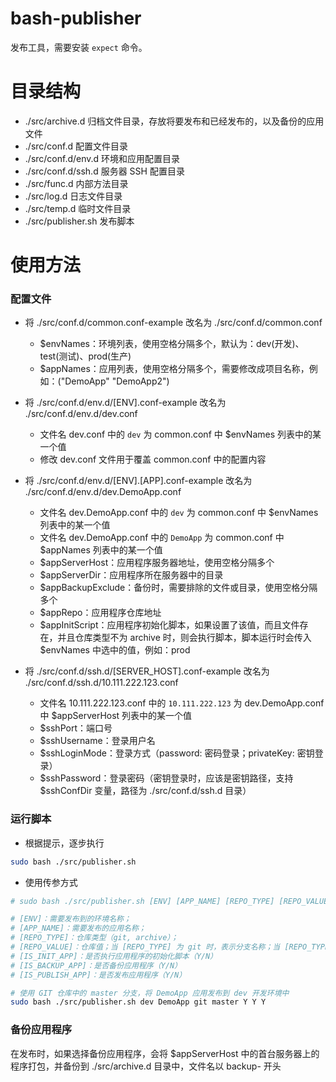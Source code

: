# bash-publisher

发布工具，需要安装 `expect` 命令。

# 目录结构

- ./src/archive.d 归档文件目录，存放将要发布和已经发布的，以及备份的应用文件
- ./src/conf.d 配置文件目录
- ./src/conf.d/env.d 环境和应用配置目录
- ./src/conf.d/ssh.d 服务器 SSH 配置目录
- ./src/func.d 内部方法目录
- ./src/log.d 日志文件目录
- ./src/temp.d 临时文件目录
- ./src/publisher.sh 发布脚本

# 使用方法

### 配置文件

- 将 ./src/conf.d/common.conf-example 改名为 ./src/conf.d/common.conf
    - $envNames：环境列表，使用空格分隔多个，默认为：dev(开发)、test(测试)、prod(生产)
    - $appNames：应用列表，使用空格分隔多个，需要修改成项目名称，例如：("DemoApp" "DemoApp2")

- 将 ./src/conf.d/env.d/[ENV].conf-example 改名为 ./src/conf.d/env.d/dev.conf
    - 文件名 dev.conf 中的 `dev` 为 common.conf 中 $envNames 列表中的某一个值
    - 修改 dev.conf 文件用于覆盖 common.conf 中的配置内容

- 将 ./src/conf.d/env.d/[ENV].[APP].conf-example 改名为 ./src/conf.d/env.d/dev.DemoApp.conf
    - 文件名 dev.DemoApp.conf 中的 `dev` 为 common.conf 中 $envNames 列表中的某一个值
    - 文件名 dev.DemoApp.conf 中的 `DemoApp` 为 common.conf 中 $appNames 列表中的某一个值
    - $appServerHost：应用程序服务器地址，使用空格分隔多个
    - $appServerDir：应用程序所在服务器中的目录
    - $appBackupExclude：备份时，需要排除的文件或目录，使用空格分隔多个
    - $appRepo：应用程序仓库地址
    - $appInitScript：应用程序初始化脚本，如果设置了该值，而且文件存在，并且仓库类型不为 archive 时，则会执行脚本，脚本运行时会传入 $envNames 中选中的值，例如：prod

- 将 ./src/conf.d/ssh.d/[SERVER_HOST].conf-example 改名为 ./src/conf.d/ssh.d/10.111.222.123.conf
    - 文件名 10.111.222.123.conf 中的 `10.111.222.123` 为 dev.DemoApp.conf 中 $appServerHost 列表中的某一个值
    - $sshPort：端口号
    - $sshUsername：登录用户名
    - $sshLoginMode：登录方式（password: 密码登录；privateKey: 密钥登录）
    - $sshPassword：登录密码（密钥登录时，应该是密钥路径，支持 $sshConfDir 变量，路径为 ./src/conf.d/ssh.d 目录）

### 运行脚本

- 根据提示，逐步执行

```bash
sudo bash ./src/publisher.sh
```

- 使用传参方式

```bash
# sudo bash ./src/publisher.sh [ENV] [APP_NAME] [REPO_TYPE] [REPO_VALUE] [IS_INIT_APP] [IS_BACKUP_APP] [IS_PUBLISH_APP]

# [ENV]：需要发布到的环境名称；
# [APP_NAME]：需要发布的应用名称；
# [REPO_TYPE]：仓库类型（git, archive）；
# [REPO_VALUE]：仓库值；当 [REPO_TYPE] 为 git 时，表示分支名称；当 [REPO_TYPE] 为 archive 时，表示归档文件路径（*.tar.gz）；
# [IS_INIT_APP]：是否执行应用程序的初始化脚本（Y/N）
# [IS_BACKUP_APP]：是否备份应用程序（Y/N）
# [IS_PUBLISH_APP]：是否发布应用程序（Y/N）

# 使用 GIT 仓库中的 master 分支，将 DemoApp 应用发布到 dev 开发环境中
sudo bash ./src/publisher.sh dev DemoApp git master Y Y Y
```

### 备份应用程序

在发布时，如果选择备份应用程序，会将 $appServerHost 中的首台服务器上的程序打包，并备份到 ./src/archive.d 目录中，文件名以 backup- 开头
